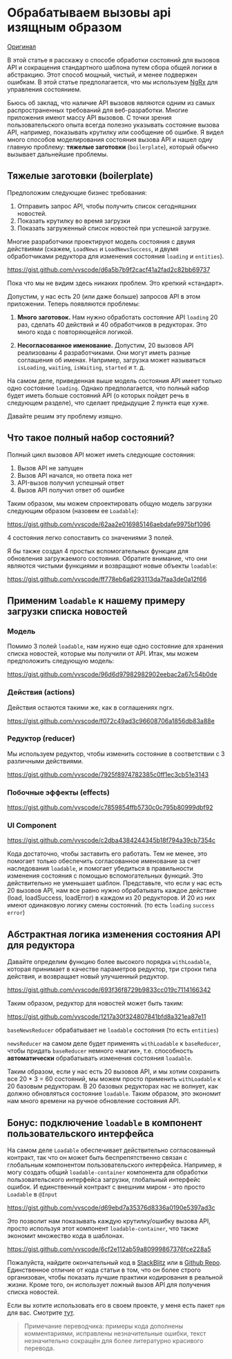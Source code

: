 # Обрабатываем вызовы api изящным образом

[Оригинал](https://blog.angularindepth.com/handle-api-call-state-nicely-445ab37cc9f8)

В этой статье я расскажу о способе обработки состояний для вызовов API и сокращения стандартного шаблона путем сбора общей логики в абстракцию. Этот способ мощный, чистый, и менее подвержен ошибкам. В этой статье предполагается, что мы используем [NgRx](https://ngrx.io/) для управления состоянием.

Бьюсь об заклад, что наличие API вызовов являются одним из самых распространенных требований для веб-разработки. Многие приложения имеют массу API вызовов. С точки зрения пользовательского опыта всегда полезно указывать состояние вызова API, например, показывать крутилку или сообщение об ошибке. Я видел много способов моделирования состояния вызова API и нашел одну главную проблему: **тяжелые заготовки** (`boilerplate`), который обычно вызывает дальнейшие проблемы.

## Тяжелые заготовки (boilerplate)

Предположим следующие бизнес требования:

1. Отправить запрос API, чтобы получить список сегодняшних новостей.
2. Показать крутилку во время загрузки
3. Показать загруженный список новостей при успешной загрузке.

Многие разработчики проектируют модель состояния с двумя действиями (скажем, `LoadNews` и `LoadNewsSuccess`, и двумя обработчиками редуктора для изменения состояния `loading` и `entities`).

https://gist.github.com/vvscode/d6a5b7b9f2cacf41a2fad2c82bb69737

Пока что мы не видим здесь никаких проблем. Это крепкий «стандарт».

Допустим, у нас есть 20 (или даже больше) запросов API в этом приложении. Теперь появляются проблемы:

1. **Много заготовок.** Нам нужно обработать состояние API `loading` 20 раз, сделать 40 действий и 40 обработчиков в редукторах. Это много кода с повторяющейся логикой.

2. **Несогласованное именование.** Допустим, 20 вызовов API реализованы 4 разработчиками. Они могут иметь разные соглашения об именах. Например, загрузка может называться `isLoading`, `waiting`, `isWaiting`, `started` и т. д.

На самом деле, приведенная выше модель состояния API имеет только одно состояние `loading`. Однако предполагается, что полный набор будет иметь больше состояний API (о которых пойдет речь в следующем разделе), что сделает предыдущие 2 пункта еще хуже.

Давайте решим эту проблему изящно.

## Что такое полный набор состояний?

Полный цикл вызовов API может иметь следующие состояния:

1. Вызов API не запущен
2. Вызов API начался, но ответа пока нет
3. API-вызов получил успешный ответ
4. Вызов API получил ответ об ошибке

Таким образом, мы можем спроектировать общую модель загрузки следующим образом (назовем ее `Loadable`):

https://gist.github.com/vvscode/62aa2e016985146aebdafe9975bf1096

4 состояния легко сопоставить со значениями 3 полей.

Я бы также создал 4 простых вспомогательных функции для обновления загружаемого состояния. Обратите внимание, что они являются чистыми функциями и возвращают новые объекты `loadable`:

https://gist.github.com/vvscode/ff778eb6a6293113da7faa3de0a12f66

## Применим `loadable` к нашему примеру загрузки списка новостей

### Модель

Помимо 3 полей `loadable`, нам нужно еще одно состояние для хранения списка новостей, которые мы получили от API. Итак, мы можем предположить следующую модель:

https://gist.github.com/vvscode/96d6d97982982902eebac2a67c54b0de

### Действия (actions)

Действия остаются такими же, как в соглашениях ngrx.

https://gist.github.com/vvscode/f072c49ad3c96608706a1856db83a88e

### Редуктор (reducer)

Мы используем редуктор, чтобы изменить состояние в соответствии с 3 различными действиями.

https://gist.github.com/vvscode/7925f8974782385c0ff1ec3cb51e3143

### Побочные эффекты (effects)

https://gist.github.com/vvscode/c7859854ffb5730c0c795b80999dbf92

### UI Component

https://gist.github.com/vvscode/c2dba4384244345b18f794a39cb7354c

Кода достаточно, чтобы заставить его работать. Тем не менее, это помогает только обеспечить согласованное именование за счет наследования `loadable`, и помогает убедиться в правильности изменения состояния с помощью вспомогательных функций. Это действительно не уменьшает шаблон. Представьте, что если у нас есть 20 вызовов API, нам все равно нужно обрабатывать каждое действие (load, loadSuccess, loadError) в каждом из 20 редукторов. И 20 из них имеют одинаковую логику смены состояний. (то есть `loading` `success` `error`)

## Абстрактная логика изменения состояния API для редуктора

Давайте определим функцию более высокого порядка `withLoadable`, которая принимает в качестве параметров редуктор, три строки типа действия, и возвращает новый улучшенный редуктор.

https://gist.github.com/vvscode/693f36f8729b9833cc019c7114166342

Таким образом, редуктор для новостей может быть таким:

https://gist.github.com/vvscode/1217a30f324807841bfd8a321ea87e11

`baseNewsReducer` обрабатывает не `loadable` состояния (то есть `entities`)

`newsReducer` на самом деле будет применять `withLoadable` к `baseReducer`, чтобы придать `baseReducer` немного «магии», т.е. способность **автоматически** обрабатывать изменения состояния `loadable`.

Таким образом, если у нас есть 20 вызовов API, и мы хотим сохранить все 20 * 3 = 60 состояний, мы можем просто применить `withLoadable` к 20 базовым редукторам. В 20 базовых редукторах нас не волнует, как должно обновляться состояние `loadable`. Таким образом, это экономит нам много времени на ручное обновление состояния API.

## Бонус: подключение `loadable` в компонент пользовательского интерфейса

На самом деле `Loadable` обеспечивает действительно согласованный контракт, так что он может быть беспрепятственно связан с глобальным компонентом пользовательского интерфейса. Например, я могу создать общий `loadable-container` компонента для обработки пользовательского интерфейса загрузки, глобальный интерфейс ошибок. И единственный контракт с внешним миром - это просто  `Loadable` в `@Input`

https://gist.github.com/vvscode/d69ebd7a35376d8336a0190e5397ad3c

Это позволит нам показывать каждую крутилку/ошибку вызова API, просто используя этот компонент `loadable-container`, что также экономит множество кода в шаблонах.

https://gist.github.com/vvscode/6cf2e112ab59a80999867376fce228a5

Пожалуйста, найдите окончательный код в [StackBlitz](https://stackblitz.com/github/zhaosiyang/loadable-example) или в [Github Repo](https://github.com/zhaosiyang/loadable-example). Единственное отличие от кода статьи в том, что он более строго организован, чтобы показать лучшие практики кодирования в реальной жизни. Кроме того, он использует ложный вызов API для получения списка новостей.

Если вы хотите использовать его в своем проекте, у меня есть пакет `npm` для вас. Смотрите  [тут](https://www.npmjs.com/package/loadable-state).

> Примечание переводчика: примеры кода дополнены комментариями, исправлены незначительные ошибки, текст незначительно сокращён для более литературно красивого перевода.
